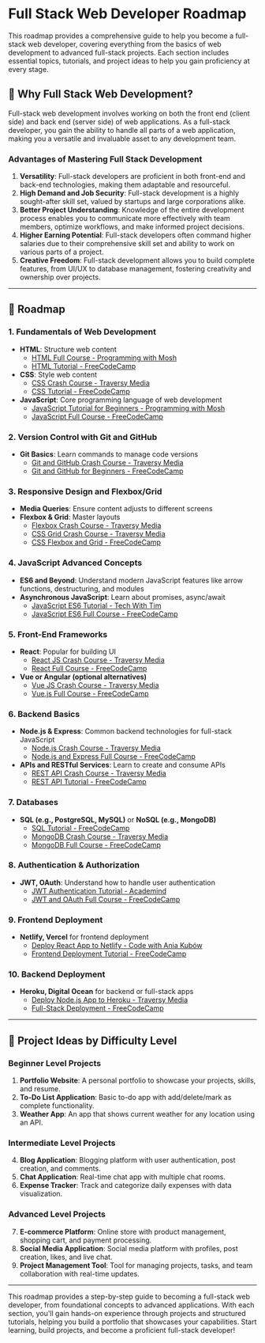 # Full Stack Web Developer Roadmap

This roadmap provides a comprehensive guide to help you become a full-stack web developer, covering everything from the basics of web development to advanced full-stack projects. Each section includes essential topics, tutorials, and project ideas to help you gain proficiency at every stage.

## 🚀 Why Full Stack Web Development?

Full-stack web development involves working on both the front end (client side) and back end (server side) of web applications. As a full-stack developer, you gain the ability to handle all parts of a web application, making you a versatile and invaluable asset to any development team.

### **Advantages of Mastering Full Stack Development**
1. **Versatility**: Full-stack developers are proficient in both front-end and back-end technologies, making them adaptable and resourceful.
2. **High Demand and Job Security**: Full-stack development is a highly sought-after skill set, valued by startups and large corporations alike.
3. **Better Project Understanding**: Knowledge of the entire development process enables you to communicate more effectively with team members, optimize workflows, and make informed project decisions.
4. **Higher Earning Potential**: Full-stack developers often command higher salaries due to their comprehensive skill set and ability to work on various parts of a project.
5. **Creative Freedom**: Full-stack development allows you to build complete features, from UI/UX to database management, fostering creativity and ownership over projects.

---

## 📝 Roadmap

### 1. **Fundamentals of Web Development**
   - **HTML**: Structure web content  
     - [HTML Full Course - Programming with Mosh](https://www.youtube.com/watch?v=qz0aGYrrlhU)
     - [HTML Tutorial - FreeCodeCamp](https://www.youtube.com/watch?v=pQN-pnXPaVg)
   - **CSS**: Style web content  
     - [CSS Crash Course - Traversy Media](https://www.youtube.com/watch?v=yfoY53QXEnI)
     - [CSS Tutorial - FreeCodeCamp](https://www.youtube.com/watch?v=1Rs2ND1ryYc)
   - **JavaScript**: Core programming language of web development  
     - [JavaScript Tutorial for Beginners - Programming with Mosh](https://www.youtube.com/watch?v=W6NZfCO5SIk)
     - [JavaScript Full Course - FreeCodeCamp](https://www.youtube.com/watch?v=jS4aFq5-91M)

### 2. **Version Control with Git and GitHub**
   - **Git Basics**: Learn commands to manage code versions  
     - [Git and GitHub Crash Course - Traversy Media](https://www.youtube.com/watch?v=SWYqp7iY_Tc)
     - [Git and GitHub for Beginners - FreeCodeCamp](https://www.youtube.com/watch?v=RGOj5yH7evk)

### 3. **Responsive Design and Flexbox/Grid**
   - **Media Queries**: Ensure content adjusts to different screens
   - **Flexbox & Grid**: Master layouts  
     - [Flexbox Crash Course - Traversy Media](https://www.youtube.com/watch?v=3YW65K6LcIA)
     - [CSS Grid Crash Course - Traversy Media](https://www.youtube.com/watch?v=jV8B24rSN5o)
     - [CSS Flexbox and Grid - FreeCodeCamp](https://www.youtube.com/watch?v=JJSoEo8JSnc)

### 4. **JavaScript Advanced Concepts**
   - **ES6 and Beyond**: Understand modern JavaScript features like arrow functions, destructuring, and modules
   - **Asynchronous JavaScript**: Learn about promises, async/await  
     - [JavaScript ES6 Tutorial - Tech With Tim](https://www.youtube.com/watch?v=NCwa_xi0Uuc)
     - [JavaScript ES6 Full Course - FreeCodeCamp](https://www.youtube.com/watch?v=3PHXvlpOkf4)

### 5. **Front-End Frameworks**
   - **React**: Popular for building UI  
     - [React JS Crash Course - Traversy Media](https://www.youtube.com/watch?v=w7ejDZ8SWv8)
     - [React Full Course - FreeCodeCamp](https://www.youtube.com/watch?v=bMknfKXIFA8)
   - **Vue or Angular (optional alternatives)**  
     - [Vue JS Crash Course - Traversy Media](https://www.youtube.com/watch?v=qZXt1Aom3Cs)
     - [Vue.js Full Course - FreeCodeCamp](https://www.youtube.com/watch?v=FXpIoQ_rT_c)

### 6. **Backend Basics**
   - **Node.js & Express**: Common backend technologies for full-stack JavaScript  
     - [Node.js Crash Course - Traversy Media](https://www.youtube.com/watch?v=fBNz5xF-Kx4)
     - [Node.js and Express Full Course - FreeCodeCamp](https://www.youtube.com/watch?v=Oe421EPjeBE)
   - **APIs and RESTful Services**: Learn to create and consume APIs  
     - [REST API Crash Course - Traversy Media](https://www.youtube.com/watch?v=Q-BpqyOT3a8)
     - [REST API Tutorial - FreeCodeCamp](https://www.youtube.com/watch?v=flQgnCUxHlw)

### 7. **Databases**
   - **SQL (e.g., PostgreSQL, MySQL)** or **NoSQL (e.g., MongoDB)**  
     - [SQL Tutorial - FreeCodeCamp](https://www.youtube.com/watch?v=HXV3zeQKqGY)
     - [MongoDB Crash Course - Traversy Media](https://www.youtube.com/watch?v=-56x56UppqQ)
     - [MongoDB Full Course - FreeCodeCamp](https://www.youtube.com/watch?v=Ofme2o29ngU)

### 8. **Authentication & Authorization**
   - **JWT, OAuth**: Understand how to handle user authentication  
     - [JWT Authentication Tutorial - Academind](https://www.youtube.com/watch?v=7Q17ubqLfaM)
     - [JWT and OAuth Full Course - FreeCodeCamp](https://www.youtube.com/watch?v=2jqok-WgelI)

### 9. **Frontend Deployment**
   - **Netlify, Vercel** for frontend deployment  
     - [Deploy React App to Netlify - Code with Ania Kubów](https://www.youtube.com/watch?v=eVGEuBEGLfA)
     - [Frontend Deployment Tutorial - FreeCodeCamp](https://www.youtube.com/watch?v=DUf84N6OY14)

### 10. **Backend Deployment**
   - **Heroku, Digital Ocean** for backend or full-stack apps  
     - [Deploy Node.js App to Heroku - Traversy Media](https://www.youtube.com/watch?v=71wSzpLyW9k)
     - [Full-Stack Deployment - FreeCodeCamp](https://www.youtube.com/watch?v=3dSkc-DIM74)

---

## 📂 Project Ideas by Difficulty Level

### **Beginner Level Projects**
1. **Portfolio Website**: A personal portfolio to showcase your projects, skills, and resume.
2. **To-Do List Application**: Basic to-do app with add/delete/mark as complete functionality.
3. **Weather App**: An app that shows current weather for any location using an API.

### **Intermediate Level Projects**
4. **Blog Application**: Blogging platform with user authentication, post creation, and comments.
5. **Chat Application**: Real-time chat app with multiple chat rooms.
6. **Expense Tracker**: Track and categorize daily expenses with data visualization.

### **Advanced Level Projects**
7. **E-commerce Platform**: Online store with product management, shopping cart, and payment processing.
8. **Social Media Application**: Social media platform with profiles, post creation, likes, and live chat.
9. **Project Management Tool**: Tool for managing projects, tasks, and team collaboration with real-time updates.

---

This roadmap provides a step-by-step guide to becoming a full-stack web developer, from foundational concepts to advanced applications. With each section, you'll gain hands-on experience through projects and structured tutorials, helping you build a portfolio that showcases your capabilities. Start learning, build projects, and become a proficient full-stack developer!

